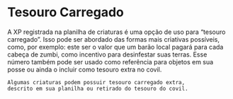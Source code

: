 # Tesouro Carregado

A XP registrada na planilha de criaturas é uma opção de uso para “tesouro carregado”. Isso pode ser abordado das formas mais criativas possíveis, como, por exemplo: este ser o valor que um barão local pagará para cada cabeça de zumbi, como incentivo para desinfestar suas terras. Esse número também pode ser usado como referência para objetos em sua posse ou ainda o incluir como tesouro extra no covil.

````
Algumas criaturas podem possuir tesouro carregado extra, 
descrito em sua planilha ou retirado do tesouro do covil.
````
